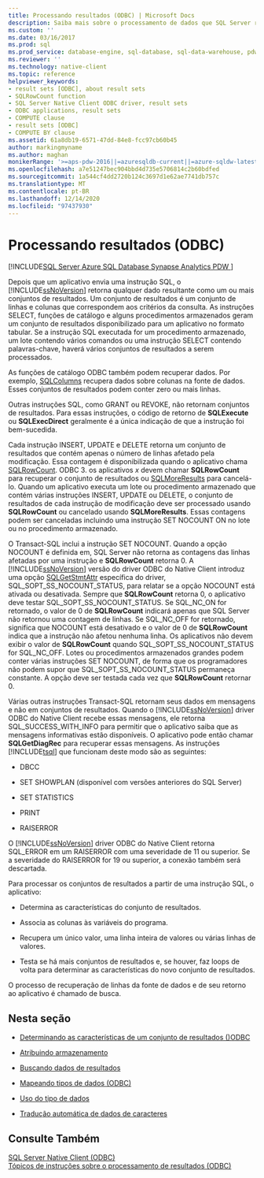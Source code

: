 ```yaml
---
title: Processando resultados (ODBC) | Microsoft Docs
description: Saiba mais sobre o processamento de dados que SQL Server retorna quando um aplicativo ODBC envia uma instrução SQL.
ms.custom: ''
ms.date: 03/16/2017
ms.prod: sql
ms.prod_service: database-engine, sql-database, sql-data-warehouse, pdw
ms.reviewer: ''
ms.technology: native-client
ms.topic: reference
helpviewer_keywords:
- result sets [ODBC], about result sets
- SQLRowCount function
- SQL Server Native Client ODBC driver, result sets
- ODBC applications, result sets
- COMPUTE clause
- result sets [ODBC]
- COMPUTE BY clause
ms.assetid: 61a8db19-6571-47dd-84e8-fcc97cb60b45
author: markingmyname
ms.author: maghan
monikerRange: '>=aps-pdw-2016||=azuresqldb-current||=azure-sqldw-latest||>=sql-server-2016||>=sql-server-linux-2017||=azuresqldb-mi-current'
ms.openlocfilehash: a7e51247bec904bbd4d735e5706814c2b60bdfed
ms.sourcegitcommit: 1a544cf4dd2720b124c3697d1e62ae7741db757c
ms.translationtype: MT
ms.contentlocale: pt-BR
ms.lasthandoff: 12/14/2020
ms.locfileid: "97437930"
---
```

# <a name="processing-results-odbc"></a>Processando resultados (ODBC)
[!INCLUDE[SQL Server Azure SQL Database Synapse Analytics PDW ](../../includes/applies-to-version/sql-asdb-asdbmi-asa-pdw.md)]

  Depois que um aplicativo envia uma instrução SQL, o [!INCLUDE[ssNoVersion](../../includes/ssnoversion-md.md)] retorna qualquer dado resultante como um ou mais conjuntos de resultados. Um conjunto de resultados é um conjunto de linhas e colunas que correspondem aos critérios da consulta. As instruções SELECT, funções de catálogo e alguns procedimentos armazenados geram um conjunto de resultados disponibilizado para um aplicativo no formato tabular. Se a instrução SQL executada for um procedimento armazenado, um lote contendo vários comandos ou uma instrução SELECT contendo palavras-chave, haverá vários conjuntos de resultados a serem processados.  
  
 As funções de catálogo ODBC também podem recuperar dados. Por exemplo, [SQLColumns](../../relational-databases/native-client-odbc-api/sqlcolumns.md) recupera dados sobre colunas na fonte de dados. Esses conjuntos de resultados podem conter zero ou mais linhas.  
  
 Outras instruções SQL, como GRANT ou REVOKE, não retornam conjuntos de resultados. Para essas instruções, o código de retorno de **SQLExecute** ou **SQLExecDirect** geralmente é a única indicação de que a instrução foi bem-sucedida.  
  
 Cada instrução INSERT, UPDATE e DELETE retorna um conjunto de resultados que contém apenas o número de linhas afetado pela modificação. Essa contagem é disponibilizada quando o aplicativo chama [SQLRowCount](../../relational-databases/native-client-odbc-api/sqlrowcount.md). ODBC 3. os aplicativos *x* devem chamar **SQLRowCount** para recuperar o conjunto de resultados ou [SQLMoreResults](../../relational-databases/native-client-odbc-api/sqlmoreresults.md) para cancelá-lo. Quando um aplicativo executa um lote ou procedimento armazenado que contém várias instruções INSERT, UPDATE ou DELETE, o conjunto de resultados de cada instrução de modificação deve ser processado usando **SQLRowCount** ou cancelado usando **SQLMoreResults**. Essas contagens podem ser canceladas incluindo uma instrução SET NOCOUNT ON no lote ou no procedimento armazenado.  
  
 O Transact-SQL inclui a instrução SET NOCOUNT. Quando a opção NOCOUNT é definida em, SQL Server não retorna as contagens das linhas afetadas por uma instrução e **SQLRowCount** retorna 0. A [!INCLUDE[ssNoVersion](../../includes/ssnoversion-md.md)] versão do driver ODBC do Native Client introduz uma opção [SQLGetStmtAttr](../../relational-databases/native-client-odbc-api/sqlgetstmtattr.md) específica do driver, SQL_SOPT_SS_NOCOUNT_STATUS, para relatar se a opção NOCOUNT está ativada ou desativada. Sempre que **SQLRowCount** retorna 0, o aplicativo deve testar SQL_SOPT_SS_NOCOUNT_STATUS. Se SQL_NC_ON for retornado, o valor de 0 de **SQLRowCount** indicará apenas que SQL Server não retornou uma contagem de linhas. Se SQL_NC_OFF for retornado, significa que NOCOUNT está desativado e o valor de 0 de **SQLRowCount** indica que a instrução não afetou nenhuma linha. Os aplicativos não devem exibir o valor de **SQLRowCount** quando SQL_SOPT_SS_NOCOUNT_STATUS for SQL_NC_OFF. Lotes ou procedimentos armazenados grandes podem conter várias instruções SET NOCOUNT, de forma que os programadores não podem supor que SQL_SOPT_SS_NOCOUNT_STATUS permaneça constante. A opção deve ser testada cada vez que **SQLRowCount** retornar 0.  
  
 Várias outras instruções Transact-SQL retornam seus dados em mensagens e não em conjuntos de resultados. Quando o [!INCLUDE[ssNoVersion](../../includes/ssnoversion-md.md)] driver ODBC do Native Client recebe essas mensagens, ele retorna SQL_SUCCESS_WITH_INFO para permitir que o aplicativo saiba que as mensagens informativas estão disponíveis. O aplicativo pode então chamar **SQLGetDiagRec** para recuperar essas mensagens. As instruções [!INCLUDE[tsql](../../includes/tsql-md.md)] que funcionam deste modo são as seguintes:  
  
-   DBCC  
  
-   SET SHOWPLAN (disponível com versões anteriores do SQL Server)  
  
-   SET STATISTICS  
  
-   PRINT  
  
-   RAISERROR  
  
 O [!INCLUDE[ssNoVersion](../../includes/ssnoversion-md.md)] driver ODBC do Native Client retorna SQL_ERROR em um RAISERROR com uma severidade de 11 ou superior. Se a severidade do RAISERROR for 19 ou superior, a conexão também será descartada.  
  
 Para processar os conjuntos de resultados a partir de uma instrução SQL, o aplicativo:  
  
-   Determina as características do conjunto de resultados.  
  
-   Associa as colunas às variáveis do programa.  
  
-   Recupera um único valor, uma linha inteira de valores ou várias linhas de valores.  
  
-   Testa se há mais conjuntos de resultados e, se houver, faz loops de volta para determinar as características do novo conjunto de resultados.  
  
 O processo de recuperação de linhas da fonte de dados e de seu retorno ao aplicativo é chamado de busca.  
  
## <a name="in-this-section"></a>Nesta seção  
  
-   [Determinando as características de um conjunto de resultados &#40;&#41;ODBC ](../../relational-databases/native-client-odbc-results/determining-the-characteristics-of-a-result-set-odbc.md)  
  
-   [Atribuindo armazenamento](../../relational-databases/native-client-odbc-results/assigning-storage.md)  
  
-   [Buscando dados de resultados](../../relational-databases/native-client-odbc-results/fetching-result-data.md)  
  
-   [Mapeando tipos de dados &#40;ODBC&#41;](../../relational-databases/native-client-odbc-results/mapping-data-types-odbc.md)  
  
-   [Uso do tipo de dados](../../relational-databases/native-client-odbc-results/data-type-usage.md)  
  
-   [Tradução automática de dados de caracteres](../../relational-databases/native-client-odbc-results/autotranslation-of-character-data.md)  
  
## <a name="see-also"></a>Consulte Também  
 [SQL Server Native Client &#40;ODBC&#41;](../../relational-databases/native-client/odbc/sql-server-native-client-odbc.md)   
 [Tópicos de instruções sobre o processamento de resultados &#40;ODBC&#41;](../native-client-odbc-how-to/processing-results-process-results.md)  
  
